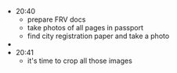 - 20:40
	- prepare FRV docs
	- take photos of all pages in passport
	- find city registration paper and take a photo
-
- 20:41
	- it's time to crop all those images